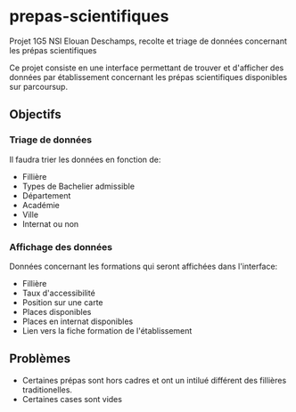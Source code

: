 # prepas-scientifiques
Projet 1G5 NSI Elouan Deschamps, recolte et triage de données concernant les prépas scientifiques

Ce projet consiste en une interface permettant de trouver et d'afficher des données par établissement concernant les prépas scientifiques disponibles sur parcoursup.

## Objectifs
### Triage de données
Il faudra trier les données en fonction de:
* Fillière
* Types de Bachelier admissible
* Département
* Académie
* Ville
* Internat ou non

### Affichage des données
Données concernant les formations qui seront affichées dans l'interface:
* Fillière
* Taux d'accessibilité 
* Position sur une carte
* Places disponibles
* Places en internat disponibles
* Lien vers la fiche formation de l'établissement

## Problèmes
* Certaines prépas sont hors cadres et ont un intilué différent des fillières traditionelles.
* Certaines cases sont vides